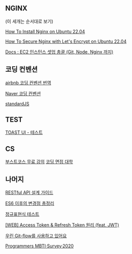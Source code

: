 ## NGINX 
(이 세개는 순서대로 보기)

[How To Install Nginx on Ubuntu 22.04](https://www.digitalocean.com/community/tutorials/how-to-install-nginx-on-ubuntu-22-04#step-5-%E2%80%93-setting-up-server-blocks-)

[How To Secure Nginx with Let's Encrypt on Ubuntu 22.04](https://www.digitalocean.com/community/tutorials/how-to-secure-nginx-with-let-s-encrypt-on-ubuntu-22-04)

[Docs : EC2 인스턴스 셋업 총괄 (Git, Node, Nginx 까지)](https://github.com/CloneCoding-Pinterest/PinterestBE/issues/18)

## 코딩 컨벤션

[airbnb 코딩 컨벤션 번역](https://github.com/ParkSB/javascript-style-guide)

[Naver 코딩 컨벤션](https://github.com/naver/eslint-config-naver/blob/master/STYLE_GUIDE.md)

[standardJS](https://standardjs.com/readme-kokr.html)

## TEST
[TOAST UI - 테스트](https://ui.toast.com/fe-guide/ko_TEST)

## CS
[부스트코스 무료 강의](https://www.boostcourse.org/cs112)
[코딩 면접 대학](https://github.com/jwasham/coding-interview-university/blob/main/translations/README-ko.md)

## 나머지

[](https://velog.io/@unchapterd)

[RESTful API 설계 가이드](https://sanghaklee.tistory.com/57)

[ES6 이후의 변경점 총정리](https://teamdable.github.io/techblog/after-es6)

[정규표현식 테스트](https://www.regextester.com/)

[[WEB] Access Token & Refresh Token 원리 (feat. JWT)](https://inpa.tistory.com/561?category=889117)

[우린 Git-flow를 사용하고 있어요](https://techblog.woowahan.com/2553/)
[]()
[]()
[]()
[]()
[]()
[]()
[]()
[]()

[Programmers
MBTI·Survey·2020](https://programmers.co.kr/pages/2020-mbti-survey)


[]()
[]()
[]()
[]()
[]()
[]()
[]()
[]()
[]()
[]()
